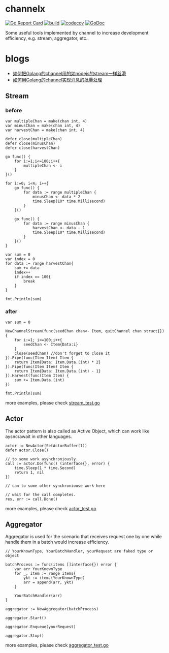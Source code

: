 # channelx
[![Go Report Card](https://goreportcard.com/badge/github.com/Ksloveyuan/channelx)](https://goreportcard.com/report/github.com/Ksloveyuan/channelx)
[![build](https://api.travis-ci.org/Ksloveyuan/channelx.svg?branch=master)](https://api.travis-ci.org/Ksloveyuan/channelx.svg?branch=master)
[![codecov](https://codecov.io/gh/Ksloveyuan/channelx/branch/master/graph/badge.svg)](https://codecov.io/gh/Ksloveyuan/channelx)
[![GoDoc](https://godoc.org/github.com/Ksloveyuan/channelx?status.svg)](https://godoc.org/github.com/Ksloveyuan/channelx)

Some useful tools implemented by channel to increase development efficiency, e.g. stream, aggregator, etc..

# blogs
- [如何把Golang的channel用的如nodejs的stream一样丝滑](https://juejin.im/post/5d7ba76ef265da03be490856)
- [如何用Golang的channel实现消息的批量处理](https://juejin.im/post/5d8c6775e51d45781332e91f)

## Stream
### before
```golang
var multipleChan = make(chan int, 4)
var minusChan = make(chan int, 4)
var harvestChan = make(chan int, 4)

defer close(multipleChan)
defer close(minusChan)
defer close(harvestChan)

go func() {
    for i:=1;i<=100;i++{
        multipleChan <- i
    }
}()

for i:=0; i<4; i++{
    go func() {
        for data := range multipleChan {
            minusChan <- data * 2
            time.Sleep(10* time.Millisecond)
        }
    }()

    go func() {
        for data := range minusChan {
            harvestChan <- data - 1
            time.Sleep(10* time.Millisecond)
        }
    }()
}

var sum = 0
var index = 0
for data := range harvestChan{
    sum += data
    index++
    if index == 100{
        break
    }
}

fmt.Println(sum)
```

### after

```golang
var sum = 0

NewChannelStream(func(seedChan chan<- Item, quitChannel chan struct{}) {
    for i:=1; i<=100;i++{
        seedChan <- Item{Data:i}
    }
    close(seedChan) //don't forget to close it
}).Pipe(func(Item Item) Item {
    return Item{Data: Item.Data.(int) * 2}
}).Pipe(func(Item Item) Item {
    return Item{Data: Item.Data.(int) - 1}
}).Harvest(func(Item Item) {
    sum += Item.Data.(int)
})

fmt.Println(sum)
```

more examples, please check [stream_test.go](https://github.com/Ksloveyuan/channelx/blob/master/stream_test.go)

## Actor
The actor pattern is also called as Active Object, which can work like aysnc/await in other languages.

```golang
actor := NewActor(SetActorBuffer(1))
defer actor.Close()

// to some work asynchroniously.
call := actor.Do(func() (interface{}, error) {
    time.Sleep(1 * time.Second)
    return 1, nil
})

// can to some other synchroniouse work here

// wait for the call completes.
res, err := call.Done()
```
more examples, please check [actor_test.go](https://github.com/Ksloveyuan/channelx/blob/master/actor_test.go)

## Aggregator
Aggregator is used for the scenario that receives request one by one while handle them in a batch would increase efficiency.

```golang
// YourKnownType, YourBatchHandler, yourRequest are faked type or object

batchProcess := func(items []interface{}) error {
    var arr YourKnownType 
    for _, item := range items{
        ykt := item.(YourKnownType)
        arr = append(arr, ykt)
    }
    
    YourBatchHandler(arr)
}

aggregator := NewAggregator(batchProcess)

aggregator.Start()

aggregator.Enqueue(yourRequest)

aggregator.Stop()
```
more examples, please check [aggregator_test.go](https://github.com/Ksloveyuan/channelx/blob/master/aggregator_test.go)